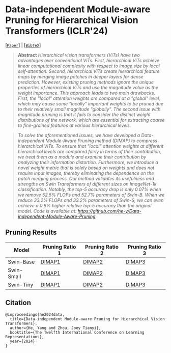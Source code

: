 
# Data-independent Module-aware Pruning for Hierarchical Vision Transformers (**ICLR'24**)

[[`Paper`](https://openreview.net/pdf?id=7Ol6foUi1G)] | [[`BibTeX`](#citation)]


> **Abstract** *Hierarchical vision transformers (ViTs) have two advantages over conventional ViTs. First, hierarchical ViTs achieve linear computational complexity with respect to image size by local self-attention. Second, hierarchical ViTs create hierarchical feature maps by merging image patches in deeper layers for dense prediction. However, existing pruning methods ignore the unique properties of hierarchical ViTs and use the magnitude value as the weight importance. This approach leads to two main drawbacks. First, the "local" attention weights are compared at a "global" level, which may cause some "locally" important weights to be pruned due to their relatively small magnitude "globally". The second issue with magnitude pruning is that it fails to consider the distinct weight distributions of the network, which are essential for extracting coarse to fine-grained features at various hierarchical levels.*

> *To solve the aforementioned issues, we have developed a Data-independent Module-Aware Pruning method (DIMAP) to compress hierarchical ViTs. To ensure that "local" attention weights at different hierarchical levels are compared fairly in terms of their contribution, we treat them as a module and examine their contribution by analyzing their information distortion. Furthermore, we introduce a novel weight metric that is solely based on weights and does not require input images, thereby eliminating the dependence on the patch merging process. Our method validates its usefulness and strengths on Swin Transformers of different sizes on ImageNet-1k classification. Notably, the top-5 accuracy drop is only 0.07% when we remove 52.5% FLOPs and 52.7% parameters of Swin-B. When we reduce 33.2% FLOPs and 33.2% parameters of Swin-S, we can even achieve a 0.8% higher relative top-5 accuracy than the original model. Code is available at: https://github.com/he-y/Data-independent-Module-Aware-Pruning.*


##  Pruning Results  

| Model      | Pruning Ratio 1                                                                                    | Pruning Ratio 2                                                                    | Pruning Ratio 3                                                                    |
|------------|----------------------------------------------------------------------------------------------------|------------------------------------------------------------------------------------|------------------------------------------------------------------------------------|
| Swin-Base  | [DIMAP1](https://drive.google.com/drive/folders/10zZAO64IP5sPg5B76w_1qOpbZlbmspOX?usp=drive_link)  | [DIMAP2](https://drive.google.com/drive/folders/19uAoUqwBTLh4VaFUMPK20m61bU28h7N_) | [DIMAP3](https://drive.google.com/drive/folders/1P2rZe4zqjGN_pQB6EJ__5CyEGjo5wVjf) |
| Swin-Small | [DIMAP1](https://drive.google.com/drive/folders/18-UcXYl2aCfvX6YimfqYMgBKuk3bU1Ru)                 | [DIMAP2](https://drive.google.com/drive/folders/1KL_-9h8I-xqVXv12wI542ecWL66Tf-20) | [DIMAP3](https://drive.google.com/drive/folders/1tixTreFhtz5vS4blvRn2VSTiwvXvvlK8) |
| Swin-Tiny  | [DIMAP1](https://drive.google.com/drive/folders/1kfZB6pAdqZCXa5Zjbv60j-XPCbN7Bm3x)                 | [DIMAP2](https://drive.google.com/drive/folders/1Fvk557wEHpwXDLnsK2bg_0dqBsRlKwtR) | [DIMAP3](https://drive.google.com/drive/folders/1Bk8u9LkhIindwcqiVc8n_rEHde4CRJR4) |


 
## Citation
```
@inproceedings{he2024data,
  title={Data-independent Module-aware Pruning for Hierarchical Vision Transformers},
  author={He, Yang and Zhou, Joey Tianyi},
  booktitle={The Twelfth International Conference on Learning Representations},
  year={2024}
}
```

